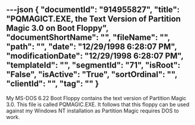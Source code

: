 ---json
{
  "documentId": "914955827",
  "title": "PQMAGICT.EXE, the Text Version of Partition Magic 3.0 on Boot Floppy",
  "documentShortName": "",
  "fileName": "",
  "path": "",
  "date": "12/29/1998 6:28:07 PM",
  "modificationDate": "12/29/1998 6:28:07 PM",
  "templateId": "",
  "segmentId": "71",
  "isRoot": "False",
  "isActive": "True",
  "sortOrdinal": "",
  "clientId": "",
  "tag": ""
}
---

My MS-DOS 6.22 Boot Floppy contains the text version of Partition Magic 3.0. This file is called PQMAGIC.EXE. It follows that this floppy can be used against my Windows NT installation as Partition Magic requires DOS to work.
